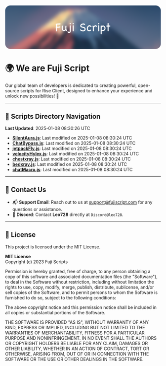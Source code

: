 ![Banner](.github/b.webp)

# 🌍 **We are Fuji Script**

Our global team of developers is dedicated to creating powerful, open-source scripts for Rise Client, designed to enhance your experience and unlock new possibilities! 🌟

---
<!-- SCRIPTS_NAVIGATION_START -->
## 📂 **Scripts Directory Navigation**

**Last Updated**: 2025-01-08 08:30:26 UTC

- **[SilentAura.js](scripts/SilentAura.js)**: Last modified on 2025-01-08 08:30:24 UTC
- **[ChatBypass.js](scripts/ChatBypass.js)**: Last modified on 2025-01-08 08:30:24 UTC
- **[jetpackFly.js](scripts/jetpackFly.js)**: Last modified on 2025-01-08 08:30:24 UTC
- **[velocityHylex.js](scripts/velocityHylex.js)**: Last modified on 2025-01-08 08:30:24 UTC
- **[chestxray.js](scripts/chestxray.js)**: Last modified on 2025-01-08 08:30:24 UTC
- **[bedxray.js](scripts/bedxray.js)**: Last modified on 2025-01-08 08:30:24 UTC
- **[chatMacro.js](scripts/chatMacro.js)**: Last modified on 2025-01-08 08:30:24 UTC

<!-- SCRIPTS_NAVIGATION_END -->

---

## 💬 **Contact Us**  
- 📬 **Support Email**: Reach out to us at [support@fujiscript.com](mailto:support@fujiscript.com) for any questions or assistance.  
- 💬 **Discord**: Contact **Leo728** directly at `Discord@leo728`.

---

## 📜 **License**

This project is licensed under the MIT License.  

**MIT License**  
Copyright (c) 2023 Fuji Scripts  

Permission is hereby granted, free of charge, to any person obtaining a copy of this software and associated documentation files (the "Software"), to deal in the Software without restriction, including without limitation the rights to use, copy, modify, merge, publish, distribute, sublicense, and/or sell copies of the Software, and to permit persons to whom the Software is furnished to do so, subject to the following conditions:  

The above copyright notice and this permission notice shall be included in all copies or substantial portions of the Software.  

THE SOFTWARE IS PROVIDED "AS IS", WITHOUT WARRANTY OF ANY KIND, EXPRESS OR IMPLIED, INCLUDING BUT NOT LIMITED TO THE WARRANTIES OF MERCHANTABILITY, FITNESS FOR A PARTICULAR PURPOSE AND NONINFRINGEMENT. IN NO EVENT SHALL THE AUTHORS OR COPYRIGHT HOLDERS BE LIABLE FOR ANY CLAIM, DAMAGES OR OTHER LIABILITY, WHETHER IN AN ACTION OF CONTRACT, TORT OR OTHERWISE, ARISING FROM, OUT OF OR IN CONNECTION WITH THE SOFTWARE OR THE USE OR OTHER DEALINGS IN THE SOFTWARE.  
